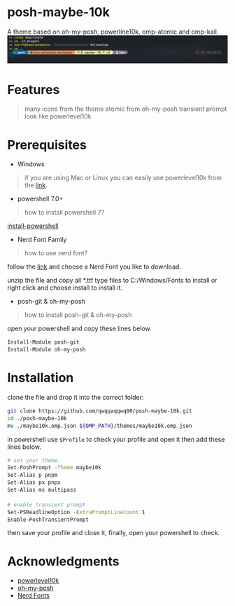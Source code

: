 # posh-maybe-10k
A theme based on oh-my-posh, powerline10k, omp-atomic and omp-kail.
![demo](p10k/demo.png)
# Features
> many icons from the theme atomic from oh-my-posh
> transient prompt look like powerlevel10k
# Prerequisites
* Windows 

> if you are using Mac or Linux you can easily use powerlevel10k from the [link](https://github.com/romkatv/powerlevel10k).

* powershell 7.0+

> how to install powershell 7?

[install-powershell](https://docs.microsoft.com/en-us/shows/it-ops-talk/how-to-install-powershell-7)

* Nerd Font Family

> how to use nerd font?

follow the [link](https://www.nerdfonts.com/) and choose a Nerd Font you like to download.

unzip the file and copy all \*.ttf type files to C:/Windows/Fonts to install or right click and choose install to install it.

* posh-git & oh-my-posh

> how to install posh-git & oh-my-posh

open your powershell and copy these lines below.
```sh
Install-Module posh-git
Install-Module oh-my-posh
```
# Installation
clone the file and drop it into the correct folder:
```sh
git clone https://github.com/qwqqaqqwq00/posh-maybe-10k.git
cd ./posh-maybe-10k
mv ./maybe10k.omp.json ${OMP_PATH}/themes/maybe10k.omp.json
```
in powershell use `$Profile` to check your profile and open it then add these lines below.
```sh
# set your theme.
Set-PoshPrompt -Theme maybe10k
Set-Alias p pnpm
Set-Alias px pnpx
Set-Alias ms multipass

# enable transient prompt
Set-PSReadlineOption -ExtraPromptLineCount 1
Enable-PoshTransientPrompt
```
then save your profile and close it, finally, open your powershell to check.
# Acknowledgments
* [powerlevel10k](https://github.com/romkatv/powerlevel10k)
* [oh-my-posh](https://github.com/JanDeDobbeleer/oh-my-posh3)
* [Nerd Fonts](https://www.nerdfonts.com/)
